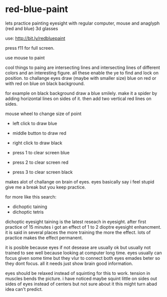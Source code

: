# red-blue-paint

lets practice painting eyesight with regular computer, mouse and anaglyph (red and blue) 3d glasses

use: http://bit.ly/redbluepaint

press f11 for full screen.

use mouse to paint

cool things to paing are intersecting lines and intersecting lines of different colors and an interesting figure. all these enable the ye to find and lock on position. to challange eyes draw (maybe with smaller size) blue on red or with red on blue
on black background.

for example on black background draw a blue smilely. make it a spider by adding horizontal lines on sides of it. then add two vertical red lines on sides. 

mouse wheel to change size of point

* left click to draw blue
* middle button to draw red
* right click to draw black

* press 1 to clear screen blue
* press 2 to clear screen red 
* press 3 to clear screen black


makes alot of challange on brain of eyes. eyes basically say i feel stupid give me a break but you keep practice.

for more like this search:

* dichoptic taining
* dichoptic tetris

dichoptic eyesight taining is the latest reseach in eyesight.
after first practice of 15 minutes i got an effect of 1 to 2 dioptre eyesight enhancment.
it is said in several places the more training the more the effect. lots of practice makes the effect permanent.


it is posible because eyes if not desease are usually ok
but usually not trained to see well because looking at computer long time.
eyes usually can focus given some time but they vlur to connect both eyes emades beter so they dont focus.
all it needs just show brain good information.

eyes should be relaxed instead of squinting for this to work. tension in muscles bends the picture.
i have noticed maybe squint little on sides out sides of eyes instead of centers but not sure about it this might turn abad idea can't predict.
